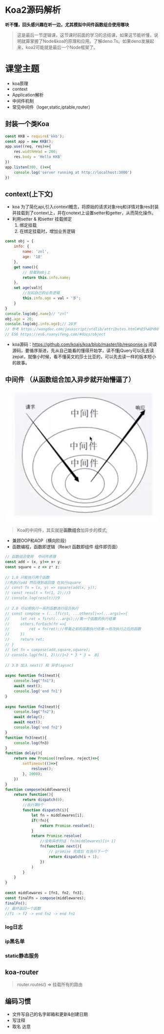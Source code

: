 # Koa2源码解析
**听不懂，回头感兴趣在听一边，尤其模拟中间件函数组合使用哪块**

> 这是最后一节逻辑课，这节课时前面的学习的总结课，如果这节能听懂，说明就算掌握了Node&koa的原理和应用。了解deno.Ts。如果deno发展起来，koa2可能就是最后一个Node框架了。

# 课堂主题
- koa原理
- context
- Application解析
- 中间件机制
- 常见中间件（loger,static,iptable,router）

## 封装一个类Koa
``` javascript
const KKB = require('kkb');
const app = new KKB();
app.use((req, res)=>{
    res.widthHead = 200;
    res.body = 'Hello KKB'
})
app.listen(300, ()=>{
    console.log('server running at http://localhost:3000')
})
```

## context(上下文)
- koa 为了简化api,引入context概念，将原始的请求对象req和详情对象res封装并挂载到了context上，并在cnotext上设置setter和getter，从而简化操作。
- 利用setter & 和setter 挂载绑定
  1. 绑定挂载
  2. 在绑定挂载时，增加业务逻辑
``` javascript
const obj = {
    info: {
        name: 'znl',
        age: '18'
    },
    get name(){
        // 挂载到obj上
        return this.info.name;
    },
    set age(val){
        //加如自己的业务逻辑
        this.info.age = val + '岁';
    }
}
console.log(obj.name)// "znl"
obj.age = 20;
console.log(obj.info.age);// 20岁
// 参考 https://wangdoc.com/javascript/stdlib/attributes.html#%E5%AD%98%E5%8F%96%E5%99%A8
// ES6 https://es6.ruanyifeng.com/#docs/object
```
- koa源码：https://github.com/koajs/koa/blob/master/lib/response.js
阅读源码，要循序渐进，先从自己能看的懂得开始学，读不懂jQuery可以先去读zepat，就像小时候，看不懂英文的莎士比亚的，可以先去读一样的版本短小的故事。


## 中间件 （从函数组合加入异步就开始懵逼了）
![洋葱模型](https://github.com/AnsonZnl/PictureBed/blob/master/fe/%E6%B4%8B%E8%91%B1%E6%A8%A1%E5%9E%8B2.png?raw=true)
> Koa的中间件，其实就是**函数组合**加异步的模式; 
- 兼顾OOP和AOP（横向阶段）
- 函数编程，函数即逻辑（React 函数即组件 组件即页面）
``` javascript
// 函数组合使用  中间件原理
const add = (x, y)=> x+ y;
const square = z => z* z;

// 1.0 只能执行两个函数
//先执行add 然后得到返回值 在执行square
// const fn = (x, y) => square(add(x, y));
// const result = fn(1, 2);//3
// console.log(result)//9

// 2.0 可以把执行一系列函数进行组合执行
// const compose = (...[first, ...others])=>(...args)=>{
//     let ret = first(...args);//第一个函数的执行结果
//     others.forEach(fn =>{
//         ret = fn(ret);//带着之前的函数执行结果->依次执行之后的函数 
//     })
//     return ret;
// }
// let fn = compose(add,square,square);
// console.log(fn(1, 2))//1+2 * 3 * 3 =  81

// 3.0 加入 next() 和 异步(aysnc)

async function fn1(next){
    console.log("fn1");
    await next();
    console.log('end fn1')
}

async function fn2(next){
    console.log("fn2");
    await delay();
    await next();
    console.log('end fn2')
}
function fn3(next){
    console.log(fn3)
}
function delay(){
    return new Promise((reslove, reject)=>{
        setTimeout(()=>{
            reslove();
        }, 2000);
    })
}
function compose(middlewares){
    return function(){
        return dispatch(0);
        //执行第0个
        function dispatch(i){
            let fn = middlewares[i];
            if(!fn){
                return Promise.resolve();
            }
            return Promise.resolve(
                //没有异步的话：fn(middlewares)[i+ 1]
                fn(function next(){
                    // promise 完成后 在执行下一个
                    return dispatch(i + 1);
                })
            )
        }
    }
}

const middlewares = [fn1, fn2, fn3];
const finalFn = compose(middlewares);
finalFn();
// 最终返回一个函数
//f1 -> f2 -> end fn2 -> end fn1
```
### log日志
### ip黑名单
### static静态服务
## koa-router
> router.routes() => 挂载所有的路由


## 编码习惯
- 文件写自己的名字邮箱和更新&创建日期
- 写注释
- 取名 达意